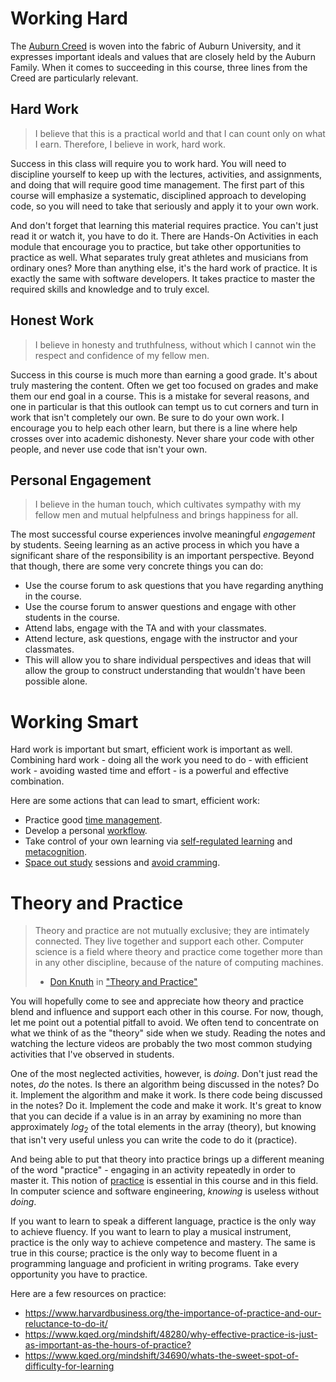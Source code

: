 # Working Hard

The [Auburn Creed](http://www.auburn.edu/main/welcome/creed.php) is woven into
the fabric of Auburn University, and it expresses important ideals and values
that are closely held by the Auburn Family. When it comes to succeeding in this
course, three lines from the Creed are particularly relevant.

## Hard Work

> I believe that this is a practical world and that I can count only on what I
earn. Therefore, I believe in work, hard work. 

Success in this class will require you to work hard. You will need to discipline
yourself to keep up with the lectures, activities, and assignments, and doing
that will require good time management. The first part of this course will
emphasize a systematic, disciplined approach to developing code, so you will
need to take that seriously and apply it to your own work.

And don't forget that learning this material requires practice. You can't just
read it or watch it, you have to do it. There are Hands-On Activities in each
module that encourage you to practice, but take other opportunities to practice
as well. What separates truly great athletes and musicians from ordinary ones?
More than anything else, it's the hard work of practice. It is exactly the same
with software developers. It takes practice to master the required skills and
knowledge and to truly excel.

## Honest Work

> I believe in honesty and truthfulness, without which I cannot win the
respect and confidence of my fellow men. 

Success in this course is much more than earning a good grade. It's about truly
mastering the content. Often we get too focused on grades and make them our end
goal in a course. This is a mistake for several reasons, and one in particular
is that this outlook can tempt us to cut corners and turn in work that isn't
completely our own. Be sure to do your own work. I encourage you to help each
other learn, but there is a line where help crosses over into academic
dishonesty. Never share your code with other people, and never use code that
isn't your own.

## Personal Engagement

> I believe in the human touch, which cultivates sympathy with my fellow men
and mutual helpfulness and brings happiness for all. 

The most successful course experiences involve meaningful *engagement* by
students. Seeing learning as an active process in which you have a significant
share of the responsibility is an important perspective. Beyond that though,
there are some very concrete things you can do:

- Use the course forum to ask questions that you have regarding anything in the
  course.
- Use the course forum to answer questions and engage with other students in the
  course.
- Attend labs, engage with the TA and with your classmates.
- Attend lecture, ask questions, engage with the instructor and your classmates.
- This will allow you to share individual perspectives and ideas that will allow
  the group to construct understanding that wouldn't have been possible alone.


# Working Smart

Hard work is important but smart, efficient work is important as well.
Combining hard work - doing all the work you need to do - with efficient work -
avoiding wasted time and effort - is a powerful and effective combination.

Here are some actions that can lead to smart, efficient work:

- Practice good [time
  management](https://en.wikipedia.org/wiki/Time_management).
- Develop a personal [workflow](https://en.wikipedia.org/wiki/Workflow).
- Take control of your own learning via [self-regulated
  learning](https://en.wikipedia.org/wiki/Self-regulated_learning) and
  [metacognition](https://en.wikipedia.org/wiki/Metacognition).
- [Space out study](https://en.wikipedia.org/wiki/Spacing_effect) sessions and
  [avoid
  cramming](https://www.bbc.com/future/article/20140917-the-worst-way-to-learn).


# Theory and Practice

> Theory and practice are not mutually exclusive; they are intimately connected.
> They live together and support each other. Computer science is a field where
> theory and practice come together more than in any other discipline, because
> of the nature of computing machines.
>
> - [Don Knuth](https://en.wikipedia.org/wiki/Donald_Knuth) in ["Theory and
>   Practice"](https://doi.org/10.1016/0304-3975(91)90295-D) 

You will hopefully come to see and appreciate how theory and practice blend and
influence and support each other in this course. For now, though, let me point
out a potential pitfall to avoid. We often tend to concentrate on what we think
of as the "theory" side when we study. Reading the notes and watching the
lecture videos are probably the two most common studying activities that I've
observed in students. 

One of the most neglected activities, however, is *doing*. Don't just read the
notes, *do* the notes. Is there an algorithm being discussed in the notes? Do
it. Implement the algorithm and make it work. Is there code being discussed in
the notes? Do it. Implement the code and make it work. It's great to know that
you can decide if a value is in an array by examining no more than approximately
*log*<sub>2</sub> of the total elements in the array (theory), but knowing that
isn't very useful unless you can write the code to do it (practice).

And being able to put that theory into practice brings up a different meaning of
the word "practice" - engaging in an activity repeatedly in order to master it.
This notion of
[practice](https://en.wikipedia.org/wiki/Practice_(learning_method))  is
essential in this course and in this field. In computer science and software
engineering,  *knowing* is useless without *doing*. 

If you want to learn to speak a different language, practice is the only way to
achieve fluency. If you want to learn to play a musical instrument, practice is
the only way to achieve competence and mastery. The same is true in this course;
practice is the only way to become fluent in a programming language and
proficient in writing programs. Take every opportunity you have to practice.

Here are a few resources on practice:

- <https://www.harvardbusiness.org/the-importance-of-practice-and-our-reluctance-to-do-it/>
- <https://www.kqed.org/mindshift/48280/why-effective-practice-is-just-as-important-as-the-hours-of-practice?>
- <https://www.kqed.org/mindshift/34690/whats-the-sweet-spot-of-difficulty-for-learning>
  <!-- - https://www.apa.org/education/k12/practice-acquisition -->
